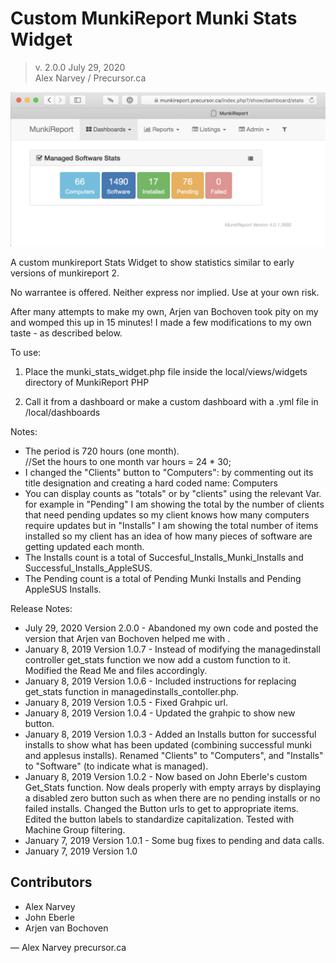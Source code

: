 # Custom MunkiReport Munki Stats Widget

> v. 2.0.0 
> July 29, 2020  
> Alex Narvey / Precursor.ca  

![munki_stats_widget  view](https://github.com/precursorca/munki-stats-widget/blob/master/munki_stats_widget.png)

A custom munkireport Stats Widget to show statistics similar to early versions of munkireport 2.

No warrantee is offered. Neither express nor implied. Use at your own risk.

After many attempts to make my own, Arjen van Bochoven took pity on my and womped this up in 15 minutes! I made a few modifications to my own taste - as described below.

To use:

1) Place the munki_stats_widget.php file inside the local/views/widgets directory of MunkiReport PHP

3) Call it from a dashboard or make a custom dashboard with a .yml file in /local/dashboards

Notes:

- The period is 720 hours (one month).  
  //Set the hours to one month
		var hours = 24 * 30;
- I changed the "Clients" button to "Computers": by commenting out its title designation and creating a hard coded name:
  <!-- <span data-i18n="client.clients"></span> -->
   <span>Computers</span>
- You can display counts as "totals" or by "clients" using the relevant Var.
  for example in "Pending" I am showing the total by the number of clients that need pending updates so my client knows how many computers require updates
  but in "Installs" I am showing the total number of items installed so my client has an idea of how many pieces of software are getting updated each month.
- The Installs count is a total of Succesful_Installs_Munki_Installs and Successful_Installs_AppleSUS.
- The Pending count is a total of Pending Munki Installs and Pending AppleSUS Installs.

Release Notes:

* July 29, 2020 Version 2.0.0 - Abandoned my own code and posted the version that Arjen van Bochoven helped me with .
* January 8, 2019 Version 1.0.7 - Instead of modifying the managedinstall controller get_stats function we now add a custom function to it. Modified the Read Me and files accordingly.
* January 8, 2019 Version 1.0.6 - Included instructions for replacing get_stats function in managedinstalls_contoller.php. 
* January 8, 2019 Version 1.0.5 - Fixed Grahpic url. 
* January 8, 2019 Version 1.0.4 - Updated the grahpic to show new button. 
* January 8, 2019 Version 1.0.3 - Added an Installs button for successful installs to show what has been updated (combining successful munki and applesus installs). Renamed "Clients" to "Computers", and "Installs" to "Software" (to indicate what is managed).
* January 8, 2019 Version 1.0.2 - Now based on John Eberle's custom Get_Stats function. Now deals properly with empty arrays by displaying a disabled zero button such as when there are no pending installs or no failed installs. Changed the Button urls to get to appropriate items. Edited the button labels to standardize capitalization. Tested with Machine Group filtering.
* January 7, 2019 Version 1.0.1 - Some bug fixes to pending and data calls.
* January 7, 2019 Version 1.0


## Contributors
* Alex Narvey
* John Eberle
* Arjen van Bochoven

—
Alex Narvey
precursor.ca
